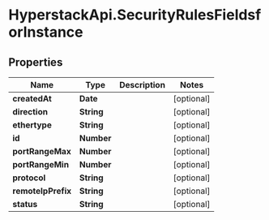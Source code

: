 # HyperstackApi.SecurityRulesFieldsforInstance

## Properties

Name | Type | Description | Notes
------------ | ------------- | ------------- | -------------
**createdAt** | **Date** |  | [optional] 
**direction** | **String** |  | [optional] 
**ethertype** | **String** |  | [optional] 
**id** | **Number** |  | [optional] 
**portRangeMax** | **Number** |  | [optional] 
**portRangeMin** | **Number** |  | [optional] 
**protocol** | **String** |  | [optional] 
**remoteIpPrefix** | **String** |  | [optional] 
**status** | **String** |  | [optional] 



